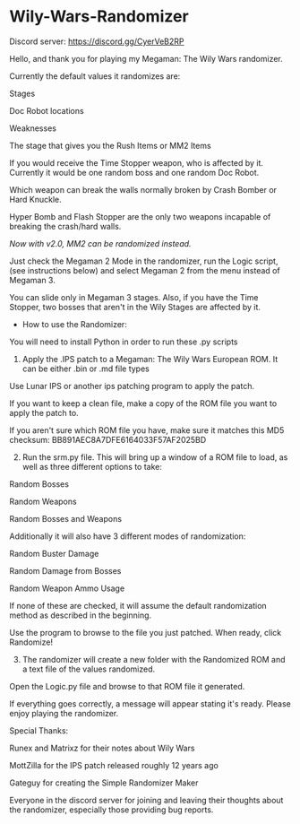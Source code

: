 # Wily-Wars-Randomizer

Discord server: https://discord.gg/CyerVeB2RP

Hello, and thank you for playing my Megaman: The Wily Wars randomizer.

Currently the default values it randomizes are:

Stages

Doc Robot locations

Weaknesses

The stage that gives you the Rush Items or MM2 Items

If you would receive the Time Stopper weapon, who is affected by it. Currently it would be one random boss and one random Doc Robot.

Which weapon can break the walls normally broken by Crash Bomber or Hard Knuckle.

Hyper Bomb and Flash Stopper are the only two weapons incapable of breaking the crash/hard walls.

*Now with v2.0, MM2 can be randomized instead.*

Just check the Megaman 2 Mode in the randomizer, run the Logic script,(see instructions below) and select Megaman 2 from the menu instead of Megaman 3. 

You can slide only in Megaman 3 stages. Also, if you have the Time Stopper, two bosses that aren't in the Wily Stages are affected by it.

- How to use the Randomizer:

You will need to install Python in order to run these .py scripts

1. Apply the .IPS patch to a Megaman: The Wily Wars European ROM. It can be either .bin or .md file types

Use Lunar IPS or another ips patching program to apply the patch.

If you want to keep a clean file, make a copy of the ROM file you want to apply the patch to.

If you aren't sure which ROM file you have, make sure it matches this MD5 checksum:
BB891AEC8A7DFE6164033F57AF2025BD

2. Run the srm.py file. This will bring up a window of a ROM file to load, as well as three different options to take:

Random Bosses

Random Weapons

Random Bosses and Weapons

Additionally it will also have 3 different modes of randomization:

Random Buster Damage

Random Damage from Bosses

Random Weapon Ammo Usage

If none of these are checked, it will assume the default randomization method as described in the beginning.

Use the program to browse to the file you just patched. When ready, click Randomize!

3. The randomizer will create a new folder with the Randomized ROM and a text file of the values randomized.

Open the Logic.py file and browse to that ROM file it generated.

If everything goes correctly, a message will appear stating it's ready. Please enjoy playing the randomizer.

Special Thanks:

Runex and Matrixz for their notes about Wily Wars

MottZilla for the IPS patch released roughly 12 years ago

Gateguy for creating the Simple Randomizer Maker

Everyone in the discord server for joining and leaving their thoughts about the randomizer, especially those providing bug reports.


